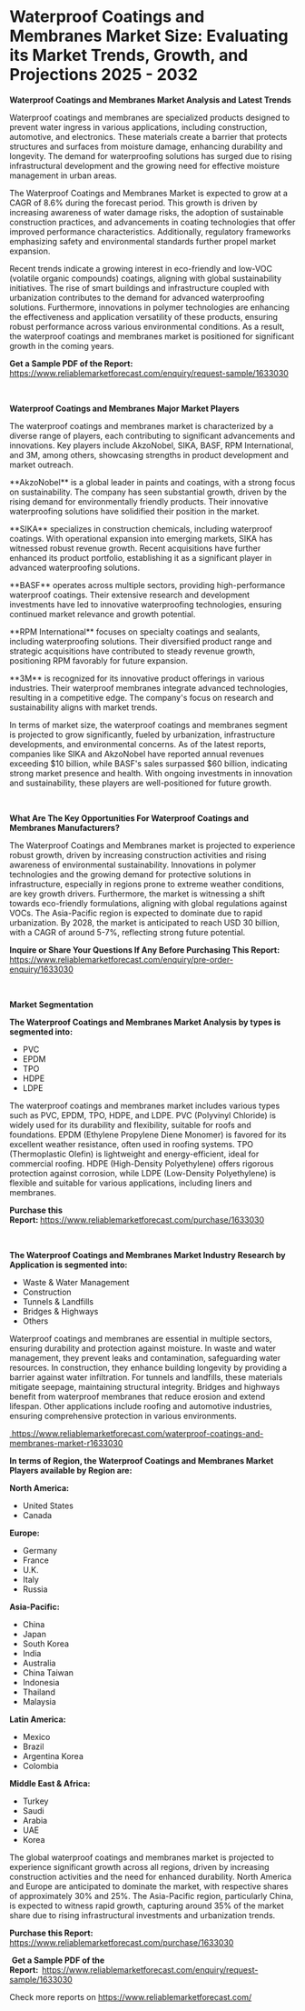 <p><h1>Waterproof Coatings and Membranes Market Size: Evaluating its Market Trends, Growth, and Projections 2025 - 2032</h1></p><p><strong>Waterproof Coatings and Membranes Market Analysis and Latest Trends</strong></p>
<p><p>Waterproof coatings and membranes are specialized products designed to prevent water ingress in various applications, including construction, automotive, and electronics. These materials create a barrier that protects structures and surfaces from moisture damage, enhancing durability and longevity. The demand for waterproofing solutions has surged due to rising infrastructural development and the growing need for effective moisture management in urban areas.</p><p>The Waterproof Coatings and Membranes Market is expected to grow at a CAGR of 8.6% during the forecast period. This growth is driven by increasing awareness of water damage risks, the adoption of sustainable construction practices, and advancements in coating technologies that offer improved performance characteristics. Additionally, regulatory frameworks emphasizing safety and environmental standards further propel market expansion.</p><p>Recent trends indicate a growing interest in eco-friendly and low-VOC (volatile organic compounds) coatings, aligning with global sustainability initiatives. The rise of smart buildings and infrastructure coupled with urbanization contributes to the demand for advanced waterproofing solutions. Furthermore, innovations in polymer technologies are enhancing the effectiveness and application versatility of these products, ensuring robust performance across various environmental conditions. As a result, the waterproof coatings and membranes market is positioned for significant growth in the coming years.</p></p>
<p><strong>Get a Sample PDF of the Report:&nbsp;</strong> <a href="https://www.reliablemarketforecast.com/enquiry/request-sample/1633030?utm_campaign=2724&utm_medium=2&utm_source=Github&utm_content=ia&utm_term=30032025&utm_id=waterproof-coatings-and-membranes">https://www.reliablemarketforecast.com/enquiry/request-sample/1633030</a></p>
<p>&nbsp;</p>
<p><strong>Waterproof Coatings and Membranes Major Market Players</strong></p>
<p><p>The waterproof coatings and membranes market is characterized by a diverse range of players, each contributing to significant advancements and innovations. Key players include AkzoNobel, SIKA, BASF, RPM International, and 3M, among others, showcasing strengths in product development and market outreach.</p><p>**AkzoNobel** is a global leader in paints and coatings, with a strong focus on sustainability. The company has seen substantial growth, driven by the rising demand for environmentally friendly products. Their innovative waterproofing solutions have solidified their position in the market.</p><p>**SIKA** specializes in construction chemicals, including waterproof coatings. With operational expansion into emerging markets, SIKA has witnessed robust revenue growth. Recent acquisitions have further enhanced its product portfolio, establishing it as a significant player in advanced waterproofing solutions.</p><p>**BASF** operates across multiple sectors, providing high-performance waterproof coatings. Their extensive research and development investments have led to innovative waterproofing technologies, ensuring continued market relevance and growth potential.</p><p>**RPM International** focuses on specialty coatings and sealants, including waterproofing solutions. Their diversified product range and strategic acquisitions have contributed to steady revenue growth, positioning RPM favorably for future expansion.</p><p>**3M** is recognized for its innovative product offerings in various industries. Their waterproof membranes integrate advanced technologies, resulting in a competitive edge. The company's focus on research and sustainability aligns with market trends.</p><p>In terms of market size, the waterproof coatings and membranes segment is projected to grow significantly, fueled by urbanization, infrastructure developments, and environmental concerns. As of the latest reports, companies like SIKA and AkzoNobel have reported annual revenues exceeding $10 billion, while BASF's sales surpassed $60 billion, indicating strong market presence and health. With ongoing investments in innovation and sustainability, these players are well-positioned for future growth.</p></p>
<p>&nbsp;</p>
<p><strong>What Are The Key Opportunities For Waterproof Coatings and Membranes Manufacturers?</strong></p>
<p><p>The Waterproof Coatings and Membranes market is projected to experience robust growth, driven by increasing construction activities and rising awareness of environmental sustainability. Innovations in polymer technologies and the growing demand for protective solutions in infrastructure, especially in regions prone to extreme weather conditions, are key growth drivers. Furthermore, the market is witnessing a shift towards eco-friendly formulations, aligning with global regulations against VOCs. The Asia-Pacific region is expected to dominate due to rapid urbanization. By 2028, the market is anticipated to reach USD 30 billion, with a CAGR of around 5-7%, reflecting strong future potential.</p></p>
<p><strong>Inquire or Share Your Questions If Any Before Purchasing This Report:</strong> <a href="https://www.reliablemarketforecast.com/enquiry/pre-order-enquiry/1633030?utm_campaign=2724&utm_medium=2&utm_source=Github&utm_content=ia&utm_term=30032025&utm_id=waterproof-coatings-and-membranes">https://www.reliablemarketforecast.com/enquiry/pre-order-enquiry/1633030</a></p>
<p>&nbsp;</p>
<p><strong>Market Segmentation</strong></p>
<p><strong>The Waterproof Coatings and Membranes Market Analysis by types is segmented into:</strong></p>
<p><ul><li>PVC</li><li>EPDM</li><li>TPO</li><li>HDPE</li><li>LDPE</li></ul></p>
<p><p>The waterproof coatings and membranes market includes various types such as PVC, EPDM, TPO, HDPE, and LDPE. PVC (Polyvinyl Chloride) is widely used for its durability and flexibility, suitable for roofs and foundations. EPDM (Ethylene Propylene Diene Monomer) is favored for its excellent weather resistance, often used in roofing systems. TPO (Thermoplastic Olefin) is lightweight and energy-efficient, ideal for commercial roofing. HDPE (High-Density Polyethylene) offers rigorous protection against corrosion, while LDPE (Low-Density Polyethylene) is flexible and suitable for various applications, including liners and membranes.</p></p>
<p><strong>Purchase this Report:&nbsp;</strong><a href="https://www.reliablemarketforecast.com/purchase/1633030?utm_campaign=2724&utm_medium=2&utm_source=Github&utm_content=ia&utm_term=30032025&utm_id=waterproof-coatings-and-membranes">https://www.reliablemarketforecast.com/purchase/1633030</a></p>
<p>&nbsp;</p>
<p><strong>The Waterproof Coatings and Membranes Market Industry Research by Application is segmented into:</strong></p>
<p><ul><li>Waste & Water Management</li><li>Construction</li><li>Tunnels & Landfills</li><li>Bridges & Highways</li><li>Others</li></ul></p>
<p><p>Waterproof coatings and membranes are essential in multiple sectors, ensuring durability and protection against moisture. In waste and water management, they prevent leaks and contamination, safeguarding water resources. In construction, they enhance building longevity by providing a barrier against water infiltration. For tunnels and landfills, these materials mitigate seepage, maintaining structural integrity. Bridges and highways benefit from waterproof membranes that reduce erosion and extend lifespan. Other applications include roofing and automotive industries, ensuring comprehensive protection in various environments.</p></p>
<p><a href="https://www.reliablemarketforecast.com/waterproof-coatings-and-membranes-market-r1633030?utm_campaign=2724&utm_medium=2&utm_source=Github&utm_content=ia&utm_term=30032025&utm_id=waterproof-coatings-and-membranes">&nbsp;https://www.reliablemarketforecast.com/waterproof-coatings-and-membranes-market-r1633030</a></p>
<p><strong>In terms of Region, the Waterproof Coatings and Membranes Market Players available by Region are:</strong></p>
<p>
    <p> <strong> North America: </strong>
        <ul>
            <li>United States</li>
            <li>Canada</li>
        </ul>
        </p> 
    <p> <strong> Europe: </strong>
        <ul>
            <li>Germany</li>
            <li>France</li>
            <li>U.K.</li>
            <li>Italy</li>
            <li>Russia</li>
        </ul>
        </p> 
    <p> <strong> Asia-Pacific: </strong>
        <ul>
            <li>China</li>
            <li>Japan</li>
            <li>South Korea</li>
            <li>India</li>
            <li>Australia</li>
            <li>China Taiwan</li>
            <li>Indonesia</li>
            <li>Thailand</li>
            <li>Malaysia</li>
        </ul>
        </p> 
    <p> <strong> Latin America: </strong>
        <ul>
            <li>Mexico</li>
            <li>Brazil</li>
            <li>Argentina Korea</li>
            <li>Colombia</li>
        </ul>
        </p> 
    <p> <strong> Middle East & Africa: </strong>
        <ul>
            <li>Turkey</li>
            <li>Saudi</li>
            <li>Arabia</li>
            <li>UAE</li>
            <li>Korea</li>
        </ul>
    </p>
    </p>
<p><p>The global waterproof coatings and membranes market is projected to experience significant growth across all regions, driven by increasing construction activities and the need for enhanced durability. North America and Europe are anticipated to dominate the market, with respective shares of approximately 30% and 25%. The Asia-Pacific region, particularly China, is expected to witness rapid growth, capturing around 35% of the market share due to rising infrastructural investments and urbanization trends.</p></p>
<p><strong>Purchase this Report: </strong><a href="https://www.reliablemarketforecast.com/purchase/1633030?utm_campaign=2724&utm_medium=2&utm_source=Github&utm_content=ia&utm_term=30032025&utm_id=waterproof-coatings-and-membranes">https://www.reliablemarketforecast.com/purchase/1633030</a></p>
<p>&nbsp;<strong>Get a Sample PDF of the Report:&nbsp;&nbsp;</strong><a href="https://www.reliablemarketforecast.com/enquiry/request-sample/1633030?utm_campaign=2724&utm_medium=2&utm_source=Github&utm_content=ia&utm_term=30032025&utm_id=waterproof-coatings-and-membranes">https://www.reliablemarketforecast.com/enquiry/request-sample/1633030</a></p>
<p><strong></strong></p>
<p>Check more reports on <a href="https://www.reliablemarketforecast.com/?utm_campaign=2724&utm_medium=2&utm_source=Github&utm_content=ia&utm_term=30032025&utm_id=waterproof-coatings-and-membranes">https://www.reliablemarketforecast.com/</a></p>